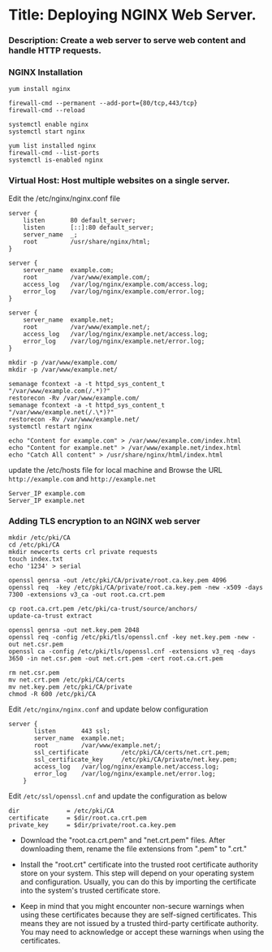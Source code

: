 # Title: Deploying NGINX Web Server.

### Description: Create a web server to serve web content and handle HTTP requests.


### NGINX Installation
```
yum install nginx
```
```
firewall-cmd --permanent --add-port={80/tcp,443/tcp}
firewall-cmd --reload
```
```
systemctl enable nginx
systemctl start nginx

```
```
yum list installed nginx
firewall-cmd --list-ports
systemctl is-enabled nginx
```

### Virtual Host: Host multiple websites on a single server. 

Edit the /etc/nginx/nginx.conf file
```
server {
    listen       80 default_server;
    listen       [::]:80 default_server;
    server_name  _;
    root         /usr/share/nginx/html;
}

server {
    server_name  example.com;
    root         /var/www/example.com/;
    access_log   /var/log/nginx/example.com/access.log;
    error_log    /var/log/nginx/example.com/error.log;
}

server {
    server_name  example.net;
    root         /var/www/example.net/;
    access_log   /var/log/nginx/example.net/access.log;
    error_log    /var/log/nginx/example.net/error.log;
}
```
```
mkdir -p /var/www/example.com/
mkdir -p /var/www/example.net/
```
```
semanage fcontext -a -t httpd_sys_content_t "/var/www/example.com(/.*)?"
restorecon -Rv /var/www/example.com/
semanage fcontext -a -t httpd_sys_content_t "/var/www/example.net(/.\*)?"
restorecon -Rv /var/www/example.net/
systemctl restart nginx
```
```
echo "Content for example.com" > /var/www/example.com/index.html
echo "Content for example.net" > /var/www/example.net/index.html
echo "Catch All content" > /usr/share/nginx/html/index.html
```

update the /etc/hosts file for local machine and Browse the URL `http://example.com` and `http://example.net`
```
Server_IP example.com
Server_IP example.net
```

### Adding TLS encryption to an NGINX web server

```
mkdir /etc/pki/CA
cd /etc/pki/CA 
mkdir newcerts certs crl private requests
touch index.txt
echo '1234' > serial
```
```
openssl genrsa -out /etc/pki/CA/private/root.ca.key.pem 4096
openssl req  -key /etc/pki/CA/private/root.ca.key.pem -new -x509 -days 7300 -extensions v3_ca -out root.ca.crt.pem
```
```
cp root.ca.crt.pem /etc/pki/ca-trust/source/anchors/
update-ca-trust extract
```
```
openssl genrsa -out net.key.pem 2048
openssl req -config /etc/pki/tls/openssl.cnf -key net.key.pem -new -out net.csr.pem
openssl ca -config /etc/pki/tls/openssl.cnf -extensions v3_req -days 3650 -in net.csr.pem -out net.crt.pem -cert root.ca.crt.pem
```
```
rm net.csr.pem
mv net.crt.pem /etc/pki/CA/certs
mv net.key.pem /etc/pki/CA/private
chmod -R 600 /etc/pki/CA
```

Edit `/etc/nginx/nginx.conf` and update below configuration
 ```
 server {
        listen       443 ssl;
        server_name  example.net;
        root         /var/www/example.net/;
        ssl_certificate         /etc/pki/CA/certs/net.crt.pem;
        ssl_certificate_key     /etc/pki/CA/private/net.key.pem;
        access_log   /var/log/nginx/example.net/access.log;
        error_log    /var/log/nginx/example.net/error.log;
     }
```

Edit `/etc/ssl/openssl.cnf` and update the configuration as below
```
dir             = /etc/pki/CA
certificate     = $dir/root.ca.crt.pem
private_key     = $dir/private/root.ca.key.pem
```

- Download the "root.ca.crt.pem" and "net.crt.pem" files. After downloading them, rename the file extensions from ".pem" to ".crt."

- Install the "root.crt" certificate into the trusted root certificate authority store on your system. This step will depend on your operating system and configuration. Usually, you can do this by importing the certificate into the system's trusted certificate store.

- Keep in mind that you might encounter non-secure warnings when using these certificates because they are self-signed certificates. This means they are not issued by a trusted third-party certificate authority. You may need to acknowledge or accept these warnings when using the certificates.
